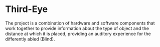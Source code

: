 # Third-Eye
The project is a combination of hardware and software components that work together to provide information about the type of object and the distance at which it is placed, providing an auditory experience for the differently abled (Blind).
